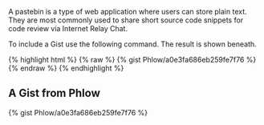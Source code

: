 A pastebin is a type of web application where users can store plain text. They are most commonly used to share short source code snippets for code review via Internet Relay Chat.

<!--more-->

To include a Gist use the following command. The result is shown beneath.

{% highlight html %}
{% raw %}
{% gist Phlow/a0e3fa686eb259fe7f76 %}
{% endraw %}
{% endhighlight %}


## A Gist from Phlow

{% gist Phlow/a0e3fa686eb259fe7f76 %}
